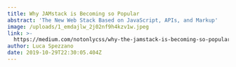 ```yaml
---
title: Why JAMstack is Becoming so Popular
abstract: 'The New Web Stack Based on JavaScript, APIs, and Markup'
image: /uploads/1_emdajlw_2j02nf9h4kzv1w.jpeg
link: >-
  https://medium.com/notonlycss/why-the-jamstack-is-becoming-so-popular-a26133b12a30?source=friends_link&sk=88395442242da915052344eb2aea6fa5
author: Luca Spezzano
date: 2019-10-29T22:30:05.404Z
---
```


